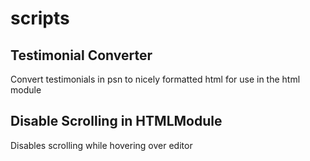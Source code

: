 # scripts
## Testimonial Converter
Convert testimonials in psn to nicely formatted html for use in the html module

## Disable Scrolling in HTMLModule
Disables scrolling while hovering over editor
